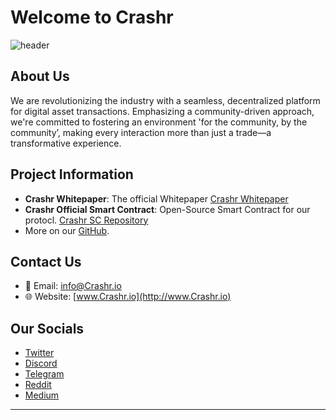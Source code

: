 # Welcome to Crashr

![header](https://github.com/Crashr-io/.github/assets/146051245/6443456e-d72f-49ee-af27-40369f9a464c)


## About Us

We are revolutionizing the industry with a seamless, decentralized platform for digital asset transactions. Emphasizing a community-driven approach, we're committed to fostering an environment 'for the community, by the community’, making every interaction more than just a trade—a transformative experience.

## Project Information

- **Crashr Whitepaper**: The official Whitepaper [Crashr Whitepaper](https://github.com/Crashr-io/Whitepaper)
- **Crashr Official Smart Contract**: Open-Source Smart Contract for our protocl. [Crashr SC Repository](https://github.com/Crashr-io/contracts)
- More on our [GitHub](https://github.com/orgs/Crashr-io/repositories).

## Contact Us

- 📧 Email: [info@Crashr.io](mailto:info@Crashr.io)
- 🌐 Website: [www.Crashr.io](http://www.Crashr.io)

## Our Socials

- [Twitter](https://twitter.com/Crashr_io)
- [Discord](https://discord.gg/NEvHbCmxaj)
- [Telegram](https://t.me/Crashr_io)
- [Reddit](https://www.reddit.com/r/Crashr/)
- [Medium](https://medium.com/@Crashr)

---

